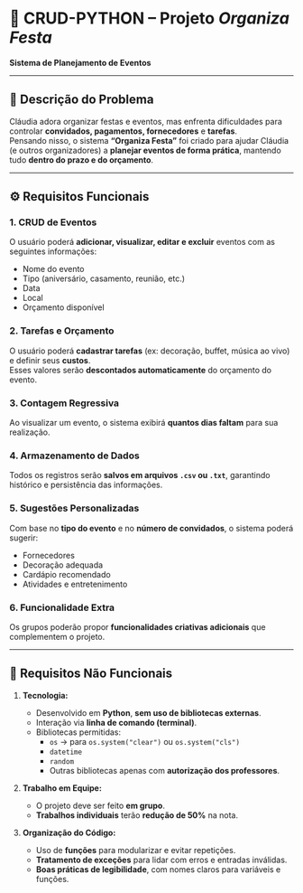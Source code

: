 # 🎉 CRUD-PYTHON – Projeto *Organiza Festa*  
**Sistema de Planejamento de Eventos**

---

## 🧩 Descrição do Problema

Cláudia adora organizar festas e eventos, mas enfrenta dificuldades para controlar **convidados, pagamentos, fornecedores** e **tarefas**.  
Pensando nisso, o sistema **“Organiza Festa”** foi criado para ajudar Cláudia (e outros organizadores) a **planejar eventos de forma prática**, mantendo tudo **dentro do prazo e do orçamento**.

---

## ⚙️ Requisitos Funcionais

### 1. CRUD de Eventos  
O usuário poderá **adicionar, visualizar, editar e excluir** eventos com as seguintes informações:  
- Nome do evento  
- Tipo (aniversário, casamento, reunião, etc.)  
- Data  
- Local  
- Orçamento disponível  

### 2. Tarefas e Orçamento  
O usuário poderá **cadastrar tarefas** (ex: decoração, buffet, música ao vivo) e definir seus **custos**.  
Esses valores serão **descontados automaticamente** do orçamento do evento.

### 3. Contagem Regressiva  
Ao visualizar um evento, o sistema exibirá **quantos dias faltam** para sua realização.

### 4. Armazenamento de Dados  
Todos os registros serão **salvos em arquivos `.csv` ou `.txt`**, garantindo histórico e persistência das informações.

### 5. Sugestões Personalizadas  
Com base no **tipo do evento** e no **número de convidados**, o sistema poderá sugerir:  
- Fornecedores  
- Decoração adequada  
- Cardápio recomendado  
- Atividades e entretenimento  

### 6. Funcionalidade Extra  
Os grupos poderão propor **funcionalidades criativas adicionais** que complementem o projeto.

---

## 🧱 Requisitos Não Funcionais

1. **Tecnologia:**  
   - Desenvolvido em **Python**, **sem uso de bibliotecas externas**.  
   - Interação via **linha de comando (terminal)**.  
   - Bibliotecas permitidas:  
     - `os` → para `os.system("clear")` ou `os.system("cls")`  
     - `datetime`  
     - `random`  
     - Outras bibliotecas apenas com **autorização dos professores**.

2. **Trabalho em Equipe:**  
   - O projeto deve ser feito **em grupo**.  
   - **Trabalhos individuais** terão **redução de 50%** na nota.

3. **Organização do Código:**  
   - Uso de **funções** para modularizar e evitar repetições.  
   - **Tratamento de exceções** para lidar com erros e entradas inválidas.  
   - **Boas práticas de legibilidade**, com nomes claros para variáveis e funções.
